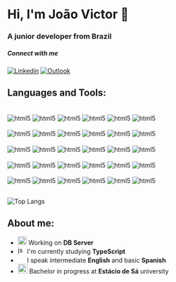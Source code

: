 <h1>Hi, I'm João Victor 👋</h1>
<h3>A junior developer from Brazil</h3>

##### Connect with me

<!-- [![Blog](https://img.shields.io/badge/Wordpress-21759B?style=for-the-badge&logo=wordpress&logoColor=white)](https://liferevitalize.com.br) . -->
[![Linkedin](https://img.shields.io/badge/LinkedIn-0077B5?style=for-the-badge&logo=linkedin&logoColor=white)](https://www.linkedin.com/in/joão-victor-espindola/)
[![Outlook](https://img.shields.io/badge/Microsoft_Outlook-0078D4?style=for-the-badge&logo=microsoft-outlook&logoColor=white)](mailto:joaokero@hotmail.com)

## Languages and Tools:

<div class="tec" style="display: inline_block"><br/>
    <img align="center" alt="html5" src="https://img.shields.io/badge/HTML-%23E34F26.svg?logo=html5&logoColor=white" />
    <img align="center" alt="html5" src="https://img.shields.io/badge/CSS-639?logo=css&logoColor=fff" />
    <img align="center" alt="html5" src="https://img.shields.io/badge/TypeScript-3178C6?logo=typescript&logoColor=fff" />
    <img align="center" alt="html5" src="https://img.shields.io/badge/JavaScript-F7DF1E?logo=javascript&logoColor=000" />
    <img align="center" alt="html5" src="https://img.shields.io/badge/Java-%23ED8B00.svg?logo=openjdk&logoColor=white" />
    <img align="center" alt="html5" src="https://img.shields.io/badge/Linux-FCC624?logo=linux&logoColor=black" />
</div>
<div><br/>
    <img align="center" alt="html5" src="https://img.shields.io/badge/Postman-FF6C37?logo=postman&logoColor=white" />
    <img align="center" alt="html5" src="https://img.shields.io/badge/Insomnia-4000BF?logo=insomnia&logoColor=white" />
    <img align="center" alt="html5" src="https://img.shields.io/badge/Swagger-85EA2D?logo=insomnia&logoColor=000" />
    <img align="center" alt="html5" src="https://img.shields.io/badge/Miro-050038?logo=miro&logoColor=fff" />
    <img align="center" alt="html5" src="https://img.shields.io/badge/Trello-0052CC?logo=trello&logoColor=fff" />
    <img align="center" alt="html5" src="https://custom-icon-badges.demolab.com/badge/Azure%20DevOps-0078D7?logo=azure-devops-white&logoColor=fff" />
</div>
<div><br/>
    <img align="center" alt="html5" src="https://custom-icon-badges.demolab.com/badge/Microsoft%20Azure-0089D6?logo=msazure&logoColor=white" />
    <img align="center" alt="html5" src="https://img.shields.io/badge/Docker-2496ED?logo=docker&logoColor=fff" />
    <img align="center" alt="html5" src="https://img.shields.io/badge/Vercel-%23000000.svg?logo=vercel&logoColor=white" />
    <img align="center" alt="html5" src="https://img.shields.io/badge/Postgres-%23316192.svg?logo=postgresql&logoColor=white" />
    <img align="center" alt="html5" src="https://img.shields.io/badge/MongoDB-%234ea94b.svg?logo=mongodb&logoColor=white" />
    <img align="center" alt="html5" src="https://img.shields.io/badge/MySQL-4479A1?logo=mysql&logoColor=fff" />

    
</div>
<div><br/>
    <img align="center" alt="html5" src="https://img.shields.io/badge/Node.js-6DA55F?logo=node.js&logoColor=white" />
    <img align="center" alt="html5" src="https://img.shields.io/badge/Nest.js-%23E0234E.svg?logo=nestjs&logoColor=white" />
    <img align="center" alt="html5" src="https://img.shields.io/badge/Jest-C21325?logo=jest&logoColor=fff" />
    <img align="center" alt="html5" src="https://img.shields.io/badge/React-%2320232a.svg?logo=react&logoColor=%2361DAFB" />
    <img align="center" alt="html5" src="https://img.shields.io/badge/Next.js-black?logo=next.js&logoColor=white" />
    <img align="center" alt="html5" src="https://img.shields.io/badge/Vite-646CFF?logo=vite&logoColor=fff" />
</div>
<div><br/>
    <img align="center" alt="html5" src="https://img.shields.io/badge/Spring%20Boot-6DB33F?logo=springboot&logoColor=fff" />
    <img align="center" alt="html5" src="https://img.shields.io/badge/ChatGPT-74aa9c?logo=openai&logoColor=white" />
    <img align="center" alt="html5" src="https://custom-icon-badges.demolab.com/badge/Deepseek-4D6BFF?logo=deepseek&logoColor=fff" />
    <img align="center" alt="html5" src="https://img.shields.io/badge/GitHub%20Copilot-000?logo=githubcopilot&logoColor=fff" />
    <img align="center" alt="html5" src="https://img.shields.io/badge/Google%20Gemini-886FBF?logo=googlegemini&logoColor=fff" />
    <img align="center" alt="html5" src="https://img.shields.io/badge/Notion-000?logo=notion&logoColor=fff" />
</div>

<!-- ![Anurag's GitHub stats](https://github-readme-stats.vercel.app/api?username=joaoespdev&show_icons=true&theme=transparent) -->
##
![Top Langs](https://github-readme-stats.vercel.app/api/top-langs/?username=joaoespdev&layout=compact)

## About me:
<ul>
    <li><img src="https://slackmojis.com/emojis/84909-randomcatheartq/download" style="width: 20px; height: 20px;"/> Working on <strong>DB Server</strong></li>
    <li><img src="https://slackmojis.com/emojis/1383-typescript/download" alt="jsemoji" style="width: 17px; height: 17px;"/> I'm currently studying <strong>TypeScript</strong></li>
    <li><img src="https://emojis.slackmojis.com/emojis/images/1710352544/90826/darkpokemonq.gif?1710352544" style="width: 17px; height: 17px;"/> I speak intermediate             <strong>English</strong> and basic <strong>Spanish</strong> </li>
    <li><img src="https://slackmojis.com/emojis/12726-space_float/download" style="width: 22px; height: 22px;"/> Bachelor in progress at <strong>Estácio de Sá</strong> university</li>
</ul>
